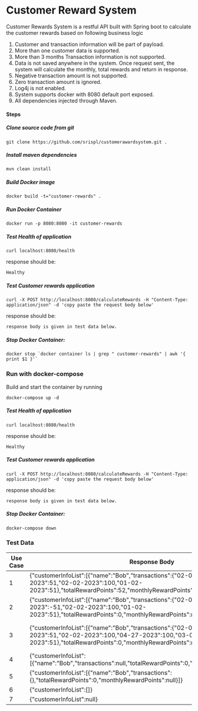 # Customer Reward System

Customer Rewards System is a restful API built with Spring boot to calculate the customer rewards based on following business logic

1. Customer and transaction information will be part of payload.
2. More than one customer data is supported.
3. More than 3 months Transaction information is not supported.
4. Data is not saved anywhere in the system. Once request sent, the system will calculate the monthly, total rewards and return in response.
5. Negative transaction amount is not supported.
6. Zero transaction amount is ignored.
7. Log4j is not enabled.
8. System supports docker with 8080 default port exposed.
9. All dependencies injected through Maven.


#### Steps

##### Clone source code from git
```
git clone https://github.com/srispl/customerawardsystem.git .
```
##### Install  maven dependencies
```
mvn clean install
```

##### Build Docker image
```
docker build -t="customer-rewards" .
```

##### Run Docker Container
```
docker run -p 8080:8080 -it customer-rewards
```

##### Test Health of application

```
curl localhost:8080/health
```

response should be:
```
Healthy
```

##### Test Customer rewards application

```
curl -X POST http://localhost:8080/calculateRewards -H "Content-Type: application/json" -d 'copy paste the request body below'
```

response should be:
```
response body is given in test data below.
```

#####  Stop Docker Container:
```
docker stop `docker container ls | grep " customer-rewards" | awk '{ print $1 }'`
```

### Run with docker-compose

Build and start the container by running

```
docker-compose up -d 
```

##### Test Health of application

```
curl localhost:8080/health
```

response should be:
```
Healthy
```

##### Test Customer rewards application

```
curl -X POST http://localhost:8080/calculateRewards -H "Content-Type: application/json" -d 'copy paste the request body below'
```

response should be:
```
response body is given in test data below.
```

##### Stop Docker Container:
```
docker-compose down
```


### Test Data

| Use Case | Response Body                                                                                                                                                                                               | Response Body                                                                                                                                                                                                                                          |
|----------|-------------------------------------------------------------------------------------------------------------------------------------------------------------------------------------------------------------|--------------------------------------------------------------------------------------------------------------------------------------------------------------------------------------------------------------------------------------------------------|
| 1        | {"customerInfoList":[{"name":"Bob","transactions":{"02-01-2023":20,"01-01-2023":51,"02-02-2023":100,"01-02-2023":51},"totalRewardPoints":52,"monthlyRewardPoints":{"1":2,"2":50}}]}                         | {"customerInfoList":[{"name":"Bob","transactions":{"02-01-2023":20,"01-01-2023":51,"02-02-2023":100,"01-02-2023":51},"totalRewardPoints":52,"monthlyRewardPoints":{"1":2,"2":50}}],"error":null}                                                       |                                                                                                                                                                                  |                                                                                                                                                                                                  |
| 2        | {"customerInfoList":[{"name":"Bob","transactions":{"02-01-2023":20,"01-01-2023":-51,"02-02-2023":100,"01-02-2023":51},"totalRewardPoints":0,"monthlyRewardPoints":null}]}                                   | {"customerInfoList":[{"name":"Bob","transactions":{"02-01-2023":20,"01-01-2023":-51,"02-02-2023":100,"01-02-2023":51},"totalRewardPoints":0,"monthlyRewardPoints":null}],"error":"Invalid transaction data"}                                           |                                                                                                                                                                                  |                                                                                                                                                                                                  |
| 3        | {"customerInfoList":[{"name":"Bob","transactions":{"02-01-2023":20,"01-01-2023":51,"02-02-2023":100,"04-27-2023":100,"03-02-2023":1000,"01-02-2023":51},"totalRewardPoints":0,"monthlyRewardPoints":null}]} | {"customerInfoList":[{"name":"Bob","transactions":{"02-01-2023":20,"01-01-2023":51,"02-02-2023":100,"04-27-2023":100,"03-02-2023":1000,"01-02-2023":51},"totalRewardPoints":0,"monthlyRewardPoints":null}],"error":"More than 3 months data provided"} |
| 4        | {"customerInfoList":[{"name":"Bob","transactions":null,"totalRewardPoints":0,"monthlyRewardPoints":null}]}                                                                                                  | {"customerInfoList":[{"name":"Bob","transactions":null,"totalRewardPoints":0,"monthlyRewardPoints":null}],"error":null}                                                                                                                                |
| 5        | {"customerInfoList":[{"name":"Bob","transactions":{},"totalRewardPoints":0,"monthlyRewardPoints":null}]}                                                                                                    | {"customerInfoList":[{"name":"Bob","transactions":{},"totalRewardPoints":0,"monthlyRewardPoints":null}],"error":null}                                                                                                                                  |
| 6        | {"customerInfoList":[]}                                                                                                                                                                                     | {"customerInfoList":null,"error":"Empty Customer info"}                                                                                                                                                                                                |
| 7        | {"customerInfoList":null}                                                                                                                                                                                   | {"customerInfoList":null,"error":"Empty Customer info"}                                                                                                                                                                                                |
